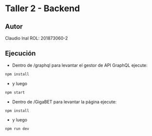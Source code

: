 # Taller 2 - Backend

## Autor
Claudio Inal ROL: 201873060-2

## Ejecución
- Dentro de /graphql para levantar el gestor de API GraphQL ejecute:
```bash
npm install
```
- y luego
```bash
npm start
```

- Dentro de /GigaBET para levantar la página ejecute:
```bash
npm install
```
- y luego
```bash
npm run dev
```
